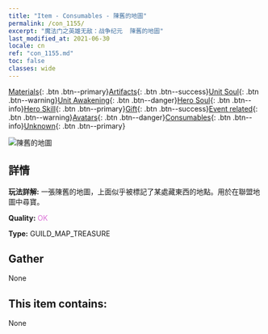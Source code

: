 ```yaml
---
title: "Item - Consumables - 陳舊的地圖"
permalink: /con_1155/
excerpt: "魔法门之英雄无敌：战争纪元  陳舊的地圖"
last_modified_at: 2021-06-30
locale: cn
ref: "con_1155.md"
toc: false
classes: wide
---
```

 [Materials](/ItemsCN/){: .btn .btn--primary}[Artifacts](/ItemsCN/Artifacts/){: .btn .btn--success}[Unit Soul](/ItemsCN/UnitSoul/){: .btn .btn--warning}[Unit Awakening](/ItemsCN/UnitAwakening/){: .btn .btn--danger}[Hero Soul](/ItemsCN/HeroSoul/){: .btn .btn--info}[Hero Skill](/ItemsCN/HeroSkill/){: .btn .btn--primary}[Gift](/ItemsCN/Gift/){: .btn .btn--success}[Event related](/ItemsCN/Events/){: .btn .btn--warning}[Avatars](/ItemsCN/Avatars/){: .btn .btn--danger}[Consumables](/ItemsCN/Consumables/){: .btn .btn--info}[Unknown](/ItemsCN/Unknown/){: .btn .btn--primary}

 ![陳舊的地圖](/images/t/i_810101.png)

## 詳情
 **玩法詳解:** 一張陳舊的地圖，上面似乎被標記了某處藏東西的地點。用於在聯盟地圖中尋寶。

 **Quality:** <span style="color: #DA70D6">OK</span>

 **Type:** GUILD_MAP_TREASURE

## Gather

  None

## This item contains:

  None

